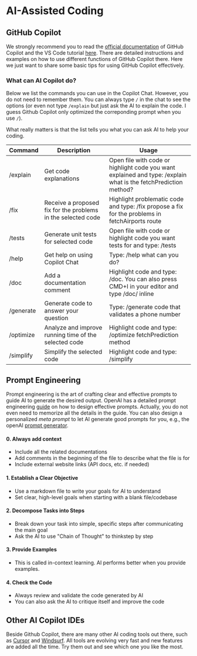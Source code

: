 # AI-Assisted Coding

## GitHub Copilot 

We strongly recommend you to read the [official documentation](https://github.com/features/copilot) of GitHub Copilot and the VS Code tutorial [here](https://code.visualstudio.com/docs/editor/github-copilot). There are detailed instructions and examples on how to use different functions of GitHub Copilot there. Here we just want to share some basic tips for using GitHub Copilot effectively.




### What can AI Copilot do?

Below we list the commands you can use in the Copilot Chat. However, you do not need to remember them. You can always type `/` in the chat to see the options (or even not type `/explain` but just ask the AI to explain the code. I guess Github Copilot only optimized the correponding prompt when you use `/`).

What really matters is that the list tells you what you can ask AI to help your coding.

| Command     | Description                                           | Usage                                                                 |
|-------------|-------------------------------------------------------|----------------------------------------------------------------------|
| /explain    | Get code explanations                                 | Open file with code or highlight code you want explained and type: /explain what is the fetchPrediction method? |
| /fix        | Receive a proposed fix for the problems in the selected code | Highlight problematic code and type: /fix propose a fix for the problems in fetchAirports route |
| /tests      | Generate unit tests for selected code                 | Open file with code or highlight code you want tests for and type: /tests |
| /help       | Get help on using Copilot Chat                        | Type: /help what can you do?                                         |
| /doc        | Add a documentation comment                           | Highlight code and type: /doc. You can also press CMD+I in your editor and type /doc/ inline |
| /generate   | Generate code to answer your question                 | Type: /generate code that validates a phone number                   |
| /optimize   | Analyze and improve running time of the selected code | Highlight code and type: /optimize fetchPrediction method            |
| /simplify   | Simplify the selected code                            | Highlight code and type: /simplify                                                                       |

## Prompt Engineering

Prompt engineering is the art of crafting clear and effective prompts to guide AI to generate the desired output.  OpenAI has a detailed prompt engineering [guide](https://platform.openai.com/docs/guides/prompt-engineering) on how to design effective prompts. Actually, you do not even need to memorize all the details in the guide. You can also design a personalized _meta prompt_ to let AI generate good prompts for you, e.g., the openAI [prompt generator](https://platform.openai.com/docs/guides/prompt-generation). 
#### 0. Always add context

- Include all the related documentations 
- Add comments in the beginning of the file to describe what the file is for
- Include external website links (API docs, etc. if needed)

#### 1. Establish a Clear Objective

* Use a markdown file to write your goals for AI to understand
* Set clear, high-level goals when starting with a blank file/codebase

   
#### 2. Decompose Tasks into Steps

* Break down your task into simple, specific steps after communicating the main goal
* Ask the AI to use "Chain of Thought" to thinkstep by step


#### 3. Provide Examples

- This is called in-context learning. AI performs better when you provide examples.

#### 4. Check the Code

- Always review and validate the code generated by AI
- You can also ask the AI to critique itself and improve the code

## Other AI Copilot IDEs

Beside Github Copilot, there are many other AI coding tools out there, such as [Cursor](https://www.cursor.com/) and [Windsurf](https://codeium.com/windsurf). All tools are evolving very fast and new features are added all the time. Try them out and see which one you like the most.